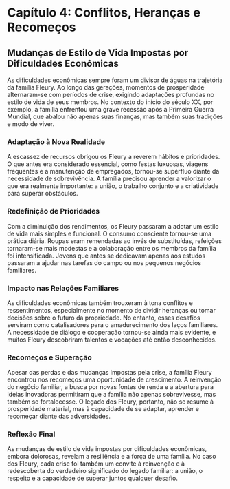 
# Capítulo 4: Conflitos, Heranças e Recomeços

## Mudanças de Estilo de Vida Impostas por Dificuldades Econômicas

As dificuldades econômicas sempre foram um divisor de águas na trajetória da família Fleury. Ao longo das gerações, momentos de prosperidade alternaram-se com períodos de crise, exigindo adaptações profundas no estilo de vida de seus membros. No contexto do início do século XX, por exemplo, a família enfrentou uma grave recessão após a Primeira Guerra Mundial, que abalou não apenas suas finanças, mas também suas tradições e modo de viver.

### Adaptação à Nova Realidade

A escassez de recursos obrigou os Fleury a reverem hábitos e prioridades. O que antes era considerado essencial, como festas luxuosas, viagens frequentes e a manutenção de empregados, tornou-se supérfluo diante da necessidade de sobrevivência. A família precisou aprender a valorizar o que era realmente importante: a união, o trabalho conjunto e a criatividade para superar obstáculos.

### Redefinição de Prioridades

Com a diminuição dos rendimentos, os Fleury passaram a adotar um estilo de vida mais simples e funcional. O consumo consciente tornou-se uma prática diária. Roupas eram remendadas ao invés de substituídas, refeições tornaram-se mais modestas e a colaboração entre os membros da família foi intensificada. Jovens que antes se dedicavam apenas aos estudos passaram a ajudar nas tarefas do campo ou nos pequenos negócios familiares.

### Impacto nas Relações Familiares

As dificuldades econômicas também trouxeram à tona conflitos e ressentimentos, especialmente no momento de dividir heranças ou tomar decisões sobre o futuro da propriedade. No entanto, esses desafios serviram como catalisadores para o amadurecimento dos laços familiares. A necessidade de diálogo e cooperação tornou-se ainda mais evidente, e muitos Fleury descobriram talentos e vocações até então desconhecidos.

### Recomeços e Superação

Apesar das perdas e das mudanças impostas pela crise, a família Fleury encontrou nos recomeços uma oportunidade de crescimento. A reinvenção do negócio familiar, a busca por novas fontes de renda e a abertura para ideias inovadoras permitiram que a família não apenas sobrevivesse, mas também se fortalecesse. O legado dos Fleury, portanto, não se resume à prosperidade material, mas à capacidade de se adaptar, aprender e recomeçar diante das adversidades.

### Reflexão Final

As mudanças de estilo de vida impostas por dificuldades econômicas, embora dolorosas, revelam a resiliência e a força de uma família. No caso dos Fleury, cada crise foi também um convite à reinvenção e à redescoberta do verdadeiro significado do legado familiar: a união, o respeito e a capacidade de superar juntos qualquer desafio.
```
